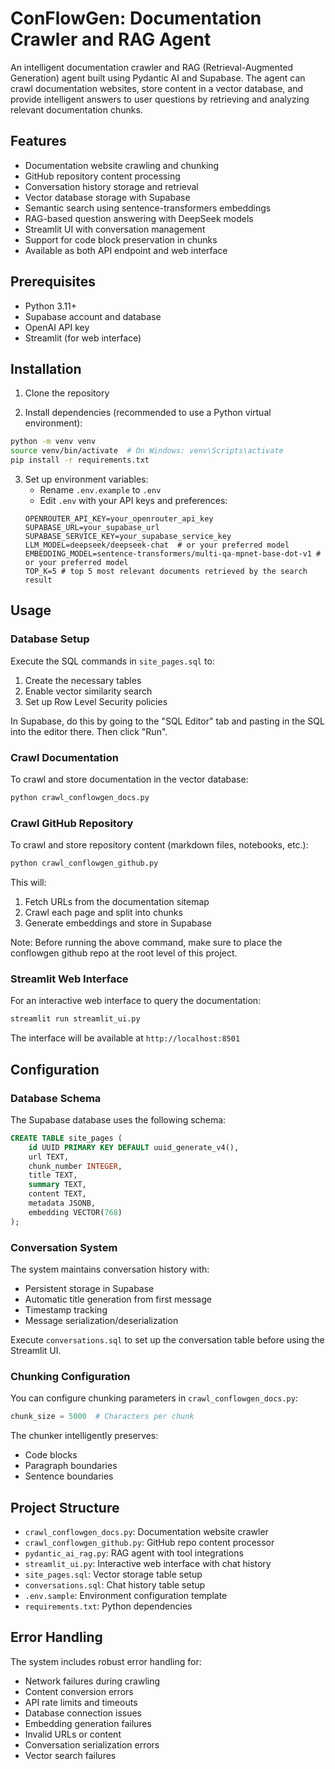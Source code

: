 # ConFlowGen: Documentation Crawler and RAG Agent

An intelligent documentation crawler and RAG (Retrieval-Augmented Generation) agent built using Pydantic AI and Supabase. The agent can crawl documentation websites, store content in a vector database, and provide intelligent answers to user questions by retrieving and analyzing relevant documentation chunks.

## Features

- Documentation website crawling and chunking
- GitHub repository content processing
- Conversation history storage and retrieval
- Vector database storage with Supabase
- Semantic search using sentence-transformers embeddings
- RAG-based question answering with DeepSeek models
- Streamlit UI with conversation management
- Support for code block preservation in chunks
- Available as both API endpoint and web interface

## Prerequisites

- Python 3.11+
- Supabase account and database
- OpenAI API key
- Streamlit (for web interface)

## Installation

1. Clone the repository

2. Install dependencies (recommended to use a Python virtual environment):
```bash
python -m venv venv
source venv/bin/activate  # On Windows: venv\Scripts\activate
pip install -r requirements.txt
```

3. Set up environment variables:
   - Rename `.env.example` to `.env`
   - Edit `.env` with your API keys and preferences:
   ```env
   OPENROUTER_API_KEY=your_openrouter_api_key
   SUPABASE_URL=your_supabase_url
   SUPABASE_SERVICE_KEY=your_supabase_service_key
   LLM_MODEL=deepseek/deepseek-chat  # or your preferred model
   EMBEDDING_MODEL=sentence-transformers/multi-qa-mpnet-base-dot-v1 # or your preferred model
   TOP_K=5 # top 5 most relevant documents retrieved by the search result
   ```

## Usage

### Database Setup

Execute the SQL commands in `site_pages.sql` to:
1. Create the necessary tables
2. Enable vector similarity search
3. Set up Row Level Security policies

In Supabase, do this by going to the "SQL Editor" tab and pasting in the SQL into the editor there. Then click "Run".

### Crawl Documentation

To crawl and store documentation in the vector database:

```bash
python crawl_conflowgen_docs.py
```

### Crawl GitHub Repository

To crawl and store repository content (markdown files, notebooks, etc.):

```bash
python crawl_conflowgen_github.py
```

This will:
1. Fetch URLs from the documentation sitemap
2. Crawl each page and split into chunks
3. Generate embeddings and store in Supabase

Note: Before running the above command, make sure to place the conflowgen github repo at the root level of this project.

### Streamlit Web Interface

For an interactive web interface to query the documentation:

```bash
streamlit run streamlit_ui.py
```

The interface will be available at `http://localhost:8501`

## Configuration

### Database Schema

The Supabase database uses the following schema:
```sql
CREATE TABLE site_pages (
    id UUID PRIMARY KEY DEFAULT uuid_generate_v4(),
    url TEXT,
    chunk_number INTEGER,
    title TEXT,
    summary TEXT,
    content TEXT,
    metadata JSONB,
    embedding VECTOR(768)
);
```

### Conversation System

The system maintains conversation history with:
- Persistent storage in Supabase
- Automatic title generation from first message
- Timestamp tracking
- Message serialization/deserialization

Execute `conversations.sql` to set up the conversation table before using the Streamlit UI.

### Chunking Configuration

You can configure chunking parameters in `crawl_conflowgen_docs.py`:
```python
chunk_size = 5000  # Characters per chunk
```

The chunker intelligently preserves:
- Code blocks
- Paragraph boundaries
- Sentence boundaries

## Project Structure

- `crawl_conflowgen_docs.py`: Documentation website crawler
- `crawl_conflowgen_github.py`: GitHub repo content processor  
- `pydantic_ai_rag.py`: RAG agent with tool integrations
- `streamlit_ui.py`: Interactive web interface with chat history
- `site_pages.sql`: Vector storage table setup
- `conversations.sql`: Chat history table setup  
- `.env.sample`: Environment configuration template
- `requirements.txt`: Python dependencies

## Error Handling

The system includes robust error handling for:
- Network failures during crawling
- Content conversion errors
- API rate limits and timeouts  
- Database connection issues
- Embedding generation failures
- Invalid URLs or content
- Conversation serialization errors
- Vector search failures
